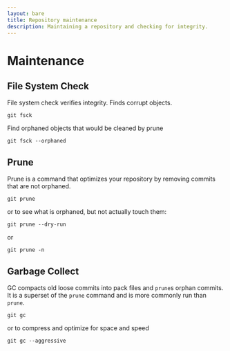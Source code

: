 ```yaml
---
layout: bare
title: Repository maintenance
description: Maintaining a repository and checking for integrity.
---
```


# Maintenance

## File System Check
File system check verifies integrity. Finds corrupt objects.

    git fsck
    
Find orphaned objects that would be cleaned by prune

    git fsck --orphaned

## Prune
Prune is a command that optimizes your repository by removing commits that are not orphaned.

    git prune

or to see what is orphaned, but not actually touch them:

    git prune --dry-run

or

    git prune -n

## Garbage Collect
GC compacts old loose commits into pack files and `prune`s orphan commits. It is a superset of the `prune` command and is more commonly run than `prune`.

    git gc

or to compress and optimize for space and speed

    git gc --aggressive
